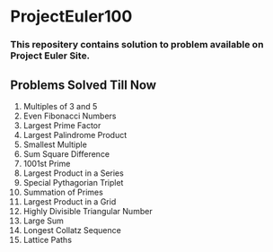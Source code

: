 # ProjectEuler100
<h3>This repositery contains solution to problem available on Project Euler Site.</h2>
<h2>Problems Solved Till Now</h1>
<ol>
  <li>Multiples of 3 and 5</li>
  <li>Even Fibonacci Numbers</li>
  <li>Largest Prime Factor</li>
  <li>Largest Palindrome Product</li>
  <li>Smallest Multiple</li>
  <li>Sum Square Difference</li>
  <li>1001st Prime</li>
  <li>Largest Product in a Series</li>
  <li>Special Pythagorian Triplet</li>
  <li>Summation of Primes</li>
  <li>Largest Product in a Grid</li>
  <li>Highly Divisible Triangular Number</li>
  <li>Large Sum</li>
  <li>Longest Collatz Sequence</li>
  <li>Lattice Paths</li>
</ol>
